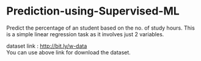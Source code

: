 # Prediction-using-Supervised-ML
Predict the percentage of an student based on the no. of study hours.  This is a simple linear regression task as it involves just 2 variables.

dataset link : http://bit.ly/w-data  
You can use above link for download the dataset.
